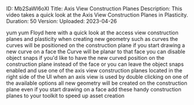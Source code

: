ID: Mb2SaWI6oXI
Title: Axis View Construction Planes
Description: This video takes a quick look at the Axis View Construction Planes in Plasticity.
Duration: 50
Version: 
Uploaded: 2023-04-26

yum yum Floyd here with a quick look at
the access view construction planes and
plasticity when creating new geometry
such as curves the curves will be
positioned on the construction plane if
you start drawing a new curve on a face
the Curve will be planar to that face
you can disable object snaps if you'd
like to have the new curved position on
the construction plane instead of the
face or you can leave the object snaps
enabled and use one of the axis view
construction planes located in the right
side of the UI when an axis view is used
by double clicking on one of the
available options all new geometry will
be created on the construction plane
even if you start drawing on a face
add these handy construction planes to
your toolkit to speed up asset creation

